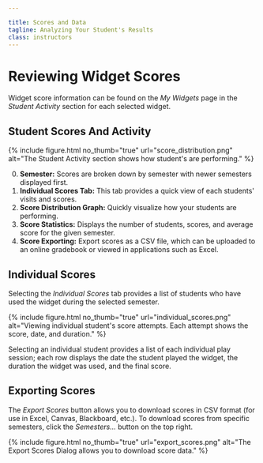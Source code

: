 ```yaml
---

title: Scores and Data
tagline: Analyzing Your Student's Results
class: instructors
---
```



# Reviewing Widget Scores

Widget score information can be found on the *My Widgets* page in the *Student Activity* section for each selected widget.

## Student Scores And Activity

{% include figure.html
	no_thumb="true"
	url="score_distribution.png"
	alt="The Student Activity section shows how student's are performing."
%}

0. **Semester:** Scores are broken down by semester with newer semesters displayed first.
0. **Individual Scores Tab:** This tab provides a quick view of each students' visits and scores.
0. **Score Distribution Graph:** Quickly visualize how your students are performing.
0. **Score Statistics:** Displays the number of students, scores, and average score for the given semester.
0. **Score Exporting:** Export scores as a CSV file, which can be uploaded to an online gradebook or viewed in applications such as Excel.


## Individual Scores

Selecting the *Individual Scores* tab provides a list of students who have used the widget during the selected semester.

{% include figure.html
	no_thumb="true"
	url="individual_scores.png"
	alt="Viewing individual student's score attempts. Each attempt shows the score, date, and duration."
%}

Selecting an individual student provides a list of each individual play session; each row displays the date the student played the widget, the duration the widget was used, and the final score.

## Exporting Scores

The *Export Scores* button allows you to download scores in CSV format (for use in Excel, Canvas, Blackboard, etc.). To download scores from specific semesters, click the *Semesters...* button on the top right.

{% include figure.html
	no_thumb="true"
	url="export_scores.png"
	alt="The Export Scores Dialog allows you to download score data."
%}


